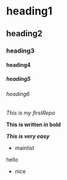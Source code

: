 # heading1
## heading2
### heading3
#### heading4
##### heading5
###### heading6

*This is my firstRepo*

**This is written in bold**

***This is very easy***
 
  - mainlist

hello
  - nice
